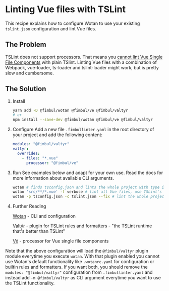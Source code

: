 # Linting Vue files with TSLint

This recipe explains how to configure Wotan to use your existing `tslint.json` configuration and lint Vue files.

## The Problem

TSLint does not support processors. That means you [cannot lint Vue Single File Components](https://github.com/palantir/tslint/issues/2099) with plain TSlint.
Linting Vue files with a combination of Webpack, vue-loader, ts-loader and tslint-loader might work, but is pretty slow and cumbersome.

## The Solution

1. Install
    ```sh
    yarn add -D @fimbul/wotan @fimbul/ve @fimbul/valtyr
    # or
    npm install --save-dev @fimbul/wotan @fimbul/ve @fimbul/valtyr
    ```
2. Configure
    Add a new file `.fimbullinter.yaml` in the root directory of your project and add the following content:
    ```yaml
    modules: "@fimbul/valtyr"
    valtyr:
      overrides:
        - files: "*.vue"
          processor: "@fimbul/ve"
    ```
3. Run
    See examples below and adapt for your own use. Read the docs for more information about available CLI arguments.
    ```sh
    wotan # finds tsconfig.json and lints the whole project with type information according to your tslint.json
    wotan 'src/**/*.vue' -f verbose # lint all Vue files, use TSLint's verbose formatter
    wotan -p tsconfig.json -c tslint.json --fix # lint the whole project with tslint.json and fix findings
    ```
4. Further Reading

    [Wotan](../../packages/wotan#readme) - CLI and configuration

    [Valtýr](../../packages/valtyr#readme) - plugin for TSLint rules and formatters - "the TSLint runtime that's better than TSLint"

    [Vé](../../packages/ve#readme) - processor for Vue single file components

Note that the above configuration will load the `@fimbul/valtyr` plugin module everytime you execute `wotan`.
With that plugin enabled you cannot use Wotan's default functionality like `.wotanrc.yaml` for configuration or builtin rules and formatters.
If you want both, you should remove the `modules: "@fimbul/valtyr"` configuration from `.fimbullinter.yaml` and instead add `-m @fimbul/valtyr` as CLI argument everytime you want to use the TSLint functionality.
